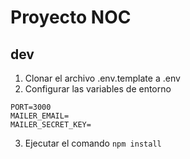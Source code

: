 # Proyecto NOC

## dev
1. Clonar el archivo .env.template a .env
2. Configurar las variables de entorno
```
PORT=3000
MAILER_EMAIL=
MAILER_SECRET_KEY=
```
3. Ejecutar el comando
``` npm install ```